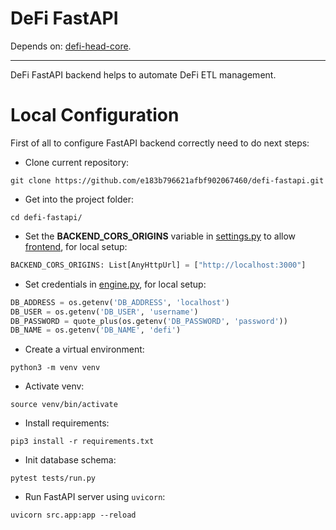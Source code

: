 # DeFi FastAPI
Depends on: [defi-head-core](https://github.com/e183b796621afbf902067460/defi-head-core).

---

DeFi FastAPI backend helps to automate DeFi ETL management.

# Local Configuration

First of all to configure FastAPI backend correctly need to do next steps:

- Clone current repository:
```
git clone https://github.com/e183b796621afbf902067460/defi-fastapi.git
```

- Get into the project folder:
```
cd defi-fastapi/
```

- Set the __BACKEND_CORS_ORIGINS__ variable in [settings.py](https://github.com/e183b796621afbf902067460/defi-fastapi/blob/master/src/cfg/settings.py) to allow [frontend](https://github.com/e183b796621afbf902067460/defi-react), for local setup:
```python
BACKEND_CORS_ORIGINS: List[AnyHttpUrl] = ["http://localhost:3000"]
```

- Set credentials in [engine.py](https://github.com/e183b796621afbf902067460/defi-fastapi/blob/master/src/orm/cfg/engine.py), for local setup:
```python
DB_ADDRESS = os.getenv('DB_ADDRESS', 'localhost')
DB_USER = os.getenv('DB_USER', 'username')
DB_PASSWORD = quote_plus(os.getenv('DB_PASSWORD', 'password'))
DB_NAME = os.getenv('DB_NAME', 'defi')
```

- Create a virtual environment:
```
python3 -m venv venv
```

- Activate venv:
```
source venv/bin/activate
```

- Install requirements:
```
pip3 install -r requirements.txt
```

- Init database schema:
```
pytest tests/run.py
```

- Run FastAPI server using `uvicorn`:
```
uvicorn src.app:app --reload
```
